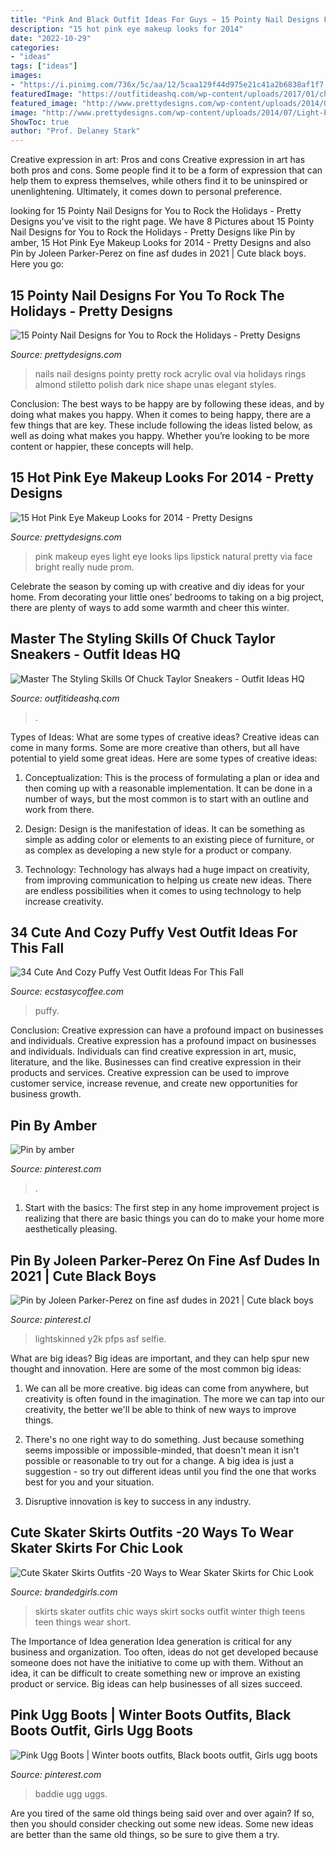 ```yaml
---
title: "Pink And Black Outfit Ideas For Guys ~ 15 Pointy Nail Designs For You To Rock The Holidays"
description: "15 hot pink eye makeup looks for 2014"
date: "2022-10-29"
categories:
- "ideas"
tags: ["ideas"]
images:
- "https://i.pinimg.com/736x/5c/aa/12/5caa129f44d975e21c41a2b6838af1f7.jpg"
featuredImage: "https://outfitideashq.com/wp-content/uploads/2017/01/chuck-taylor-9-643x1024.jpg"
featured_image: "http://www.prettydesigns.com/wp-content/uploads/2014/04/Black-Nails4.jpg"
image: "http://www.prettydesigns.com/wp-content/uploads/2014/07/Light-Pink-Eyes.jpg"
ShowToc: true
author: "Prof. Delaney Stark"
---
```



Creative expression in art: Pros and cons
Creative expression in art has both pros and cons. Some people find it to be a form of expression that can help them to express themselves, while others find it to be uninspired or unenlightening. Ultimately, it comes down to personal preference.

	

		
looking for 15 Pointy Nail Designs for You to Rock the Holidays - Pretty Designs you've visit to the right page. We have 8 Pictures about 15 Pointy Nail Designs for You to Rock the Holidays - Pretty Designs like Pin by amber, 15 Hot Pink Eye Makeup Looks for 2014 - Pretty Designs and also Pin by Joleen Parker-Perez on fine asf dudes in 2021 | Cute black boys. Here you go:
		
    
## 15 Pointy Nail Designs For You To Rock The Holidays - Pretty Designs

<img loading=lazy src="http://www.prettydesigns.com/wp-content/uploads/2014/04/Black-Nails4.jpg" onerror="this.onerror=null;this.src='https://tse1.mm.bing.net/th?id=OIP.57ojs2v1fRaftwknlg60kAHaJ3&amp;pid=15.1';" alt="15 Pointy Nail Designs for You to Rock the Holidays - Pretty Designs">

_Source: prettydesigns.com_

>nails nail designs pointy pretty rock acrylic oval via holidays rings almond stiletto polish dark nice shape unas elegant styles. 

	

Conclusion: The best ways to be happy are by following these ideas, and by doing what makes you happy.
When it comes to being happy, there are a few things that are key. These include following the ideas listed below, as well as doing what makes you happy. Whether you’re looking to be more content or happier, these concepts will help.

    
## 15 Hot Pink Eye Makeup Looks For 2014 - Pretty Designs

<img loading=lazy src="http://www.prettydesigns.com/wp-content/uploads/2014/07/Light-Pink-Eyes.jpg" onerror="this.onerror=null;this.src='https://tse4.mm.bing.net/th?id=OIP.cAD2dKt9HOVlVE7XRKYjtAHaKi&amp;pid=15.1';" alt="15 Hot Pink Eye Makeup Looks for 2014 - Pretty Designs">

_Source: prettydesigns.com_

>pink makeup eyes light eye looks lips lipstick natural pretty via face bright really nude prom. 

	

Celebrate the season by coming up with creative and diy ideas for your home. From decorating your little ones’ bedrooms to taking on a big project, there are plenty of ways to add some warmth and cheer this winter.

    
## Master The Styling Skills Of Chuck Taylor Sneakers - Outfit Ideas HQ

<img loading=lazy src="https://outfitideashq.com/wp-content/uploads/2017/01/chuck-taylor-9-643x1024.jpg" onerror="this.onerror=null;this.src='https://tse3.mm.bing.net/th?id=OIP.2rYr1588XrBi0syoIPcjhQHaLy&amp;pid=15.1';" alt="Master The Styling Skills Of Chuck Taylor Sneakers - Outfit Ideas HQ">

_Source: outfitideashq.com_

>. 

	

Types of Ideas: What are some types of creative ideas?
Creative ideas can come in many forms. Some are more creative than others, but all have potential to yield some great ideas. Here are some types of creative ideas:
1. Conceptualization: This is the process of formulating a plan or idea and then coming up with a reasonable implementation. It can be done in a number of ways, but the most common is to start with an outline and work from there.

2. Design: Design is the manifestation of ideas. It can be something as simple as adding color or elements to an existing piece of furniture, or as complex as developing a new style for a product or company.

3. Technology: Technology has always had a huge impact on creativity, from improving communication to helping us create new ideas. There are endless possibilities when it comes to using technology to help increase creativity.


    
## 34 Cute And Cozy Puffy Vest Outfit Ideas For This Fall

<img loading=lazy src="https://i1.wp.com/www.ecstasycoffee.com/wp-content/uploads/2016/11/Cozy-Puffy-Vest-Outfits-Ideas39.jpg?resize=600%2C900&amp;ssl=1" onerror="this.onerror=null;this.src='https://tse4.mm.bing.net/th?id=OIP.TWVK757L2RKIKar6QGB91gHaLH&amp;pid=15.1';" alt="34 Cute And Cozy Puffy Vest Outfit Ideas For This Fall">

_Source: ecstasycoffee.com_

>puffy. 

	

Conclusion: Creative expression can have a profound impact on businesses and individuals.
Creative expression has a profound impact on businesses and individuals. Individuals can find creative expression in art, music, literature, and the like. Businesses can find creative expression in their products and services. Creative expression can be used to improve customer service, increase revenue, and create new opportunities for business growth.

    
## Pin By Amber

<img loading=lazy src="https://i.pinimg.com/736x/6c/c6/38/6cc63894ecb4f4136121e00ce572efda.jpg" onerror="this.onerror=null;this.src='https://tse4.mm.bing.net/th?id=OIP.Vb5sV6ANXeY_Ti03zPmAAgHaJD&amp;pid=15.1';" alt="Pin by amber">

_Source: pinterest.com_

>. 

	

1. Start with the basics: The first step in any home improvement project is realizing that there are basic things you can do to make your home more aesthetically pleasing.

    
## Pin By Joleen Parker-Perez On Fine Asf Dudes In 2021 | Cute Black Boys

<img loading=lazy src="https://i.pinimg.com/736x/24/bb/d6/24bbd6520e6a77ac6c83059a78c24341.jpg" onerror="this.onerror=null;this.src='https://tse2.mm.bing.net/th?id=OIP.V5HKBNyYDbA54ZG8w1yULQHaI_&amp;pid=15.1';" alt="Pin by Joleen Parker-Perez on fine asf dudes in 2021 | Cute black boys">

_Source: pinterest.cl_

>lightskinned y2k pfps asf selfie. 

	

What are big ideas?
Big ideas are important, and they can help spur new thought and innovation. Here are some of the most common big ideas:
1. We can all be more creative. big ideas can come from anywhere, but creativity is often found in the imagination. The more we can tap into our creativity, the better we'll be able to think of new ways to improve things.

2. There's no one right way to do something. Just because something seems impossible or impossible-minded, that doesn't mean it isn't possible or reasonable to try out for a change. A big idea is just a suggestion - so try out different ideas until you find the one that works best for you and your situation.

3. Disruptive innovation is key to success in any industry.

    
## Cute Skater Skirts Outfits -20 Ways To Wear Skater Skirts For Chic Look

<img loading=lazy src="http://www.brandedgirls.com/wp-content/uploads/2015/08/9044c6530fbe9a2928f085d16cea02fa.jpg" onerror="this.onerror=null;this.src='https://tse4.mm.bing.net/th?id=OIP.Fh2dMiNDgpfPLIab_nXeTQAAAA&amp;pid=15.1';" alt="Cute Skater Skirts Outfits -20 Ways to Wear Skater Skirts for Chic Look">

_Source: brandedgirls.com_

>skirts skater outfits chic ways skirt socks outfit winter thigh teens teen things wear short. 

	

The Importance of Idea generation
Idea generation is critical for any business and organization. Too often, ideas do not get developed because someone does not have the initiative to come up with them. Without an idea, it can be difficult to create something new or improve an existing product or service. Big ideas can help businesses of all sizes succeed.

    
## Pink Ugg Boots | Winter Boots Outfits, Black Boots Outfit, Girls Ugg Boots

<img loading=lazy src="https://i.pinimg.com/736x/5c/aa/12/5caa129f44d975e21c41a2b6838af1f7.jpg" onerror="this.onerror=null;this.src='https://tse3.mm.bing.net/th?id=OIP.OMnY8z2yNPS3I3yeWeKxDAHaJN&amp;pid=15.1';" alt="Pink Ugg Boots | Winter boots outfits, Black boots outfit, Girls ugg boots">

_Source: pinterest.com_

>baddie ugg uggs. 

	

Are you tired of the same old things being said over and over again? If so, then you should consider checking out some new ideas. Some new ideas are better than the same old things, so be sure to give them a try.

